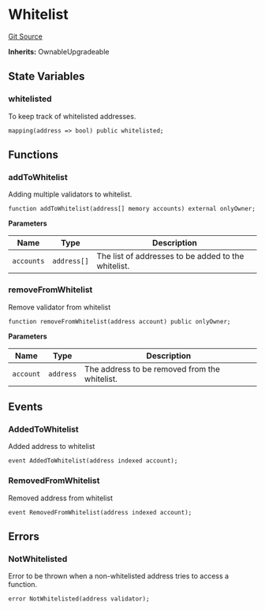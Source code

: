 # Whitelist
[Git Source](https://github.com/firstbatchxyz/dria-oracle-contracts/blob/cdb7cd04715c2a34800fff701d86f15ce85acfe1/src/Whitelist.sol)

**Inherits:**
OwnableUpgradeable


## State Variables
### whitelisted
To keep track of whitelisted addresses.


```solidity
mapping(address => bool) public whitelisted;
```


## Functions
### addToWhitelist

Adding multiple validators to whitelist.


```solidity
function addToWhitelist(address[] memory accounts) external onlyOwner;
```
**Parameters**

|Name|Type|Description|
|----|----|-----------|
|`accounts`|`address[]`|The list of addresses to be added to the whitelist.|


### removeFromWhitelist

Remove validator from whitelist


```solidity
function removeFromWhitelist(address account) public onlyOwner;
```
**Parameters**

|Name|Type|Description|
|----|----|-----------|
|`account`|`address`|The address to be removed from the whitelist.|


## Events
### AddedToWhitelist
Added address to whitelist


```solidity
event AddedToWhitelist(address indexed account);
```

### RemovedFromWhitelist
Removed address from whitelist


```solidity
event RemovedFromWhitelist(address indexed account);
```

## Errors
### NotWhitelisted
Error to be thrown when a non-whitelisted address tries to access a function.


```solidity
error NotWhitelisted(address validator);
```

